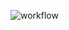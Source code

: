 ![workflow](https://raw.github.com/dev-night/talks/master/assets/img/workflow.PNG "/dev/night talk workflow.")
